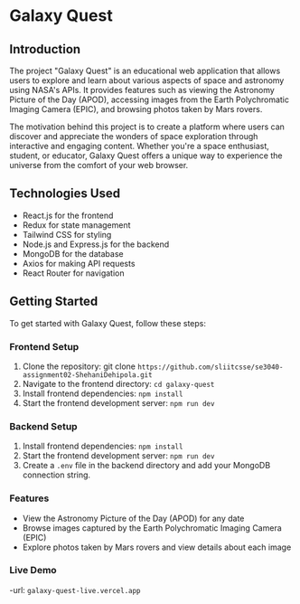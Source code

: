 # Galaxy Quest

## Introduction

The project "Galaxy Quest" is an educational web application that allows users to explore and learn about various aspects of space and astronomy using NASA's APIs. It provides features such as viewing the Astronomy Picture of the Day (APOD), accessing images from the Earth Polychromatic Imaging Camera (EPIC), and browsing photos taken by Mars rovers.

The motivation behind this project is to create a platform where users can discover and appreciate the wonders of space exploration through interactive and engaging content. Whether you're a space enthusiast, student, or educator, Galaxy Quest offers a unique way to experience the universe from the comfort of your web browser.

## Technologies Used

- React.js for the frontend
- Redux for state management
- Tailwind CSS for styling
- Node.js and Express.js for the backend
- MongoDB for the database
- Axios for making API requests
- React Router for navigation

## Getting Started

To get started with Galaxy Quest, follow these steps:

### Frontend Setup

1. Clone the repository: git clone `https://github.com/sliitcsse/se3040-assignment02-ShehaniDehipola.git`
2. Navigate to the frontend directory: `cd galaxy-quest`
3. Install frontend dependencies: `npm install`
4. Start the frontend development server: `npm run dev`

### Backend Setup

1. Install frontend dependencies: `npm install`
2. Start the frontend development server: `npm run dev`
3. Create a `.env` file in the backend directory and add your MongoDB connection string.

### Features

- View the Astronomy Picture of the Day (APOD) for any date
- Browse images captured by the Earth Polychromatic Imaging Camera (EPIC)
- Explore photos taken by Mars rovers and view details about each image

### Live Demo

-url: `galaxy-quest-live.vercel.app`

